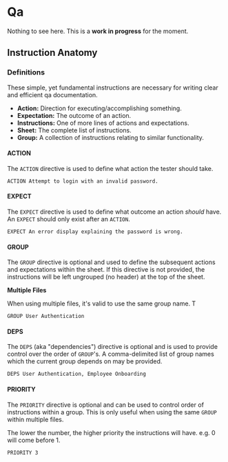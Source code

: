 # Qa

Nothing to see here. This is a **work in progress** for the moment.

## Instruction Anatomy

### Definitions

These simple, yet fundamental instructions are necessary for writing clear and
efficient qa documentation.

* **Action:** Direction for executing/accomplishing something.
* **Expectation:** The outcome of an action.
* **Instructions:** One of more lines of actions and expectations.
* **Sheet:** The complete list of instructions.
* **Group:** A collection of instructions relating to similar functionality.


#### ACTION

The `ACTION` directive is used to define what action the tester should take.

```
ACTION Attempt to login with an invalid password.
```

#### EXPECT

The `EXPECT` directive is used to define what outcome an action *should* have.
An `EXPECT` should only exist after an `ACTION`.

```
EXPECT An error display explaining the password is wrong.
```

#### GROUP

The `GROUP` directive is optional and used to define the subsequent actions and
expectations within the sheet. If this directive is not provided, the
instructions will be left ungrouped (no header) at the top of the sheet.

**Multiple Files**

When using multiple files, it's valid to use the same group name. T

```
GROUP User Authentication
```

#### DEPS

The `DEPS` (aka "dependencies") directive is optional and is used to provide
control over the order of `GROUP`'s. A comma-delimited list of group names which
the current group depends on may be provided.

```
DEPS User Authentication, Employee Onboarding
```

#### PRIORITY

The `PRIORITY` directive is optional and can be used to control order of
instructions within a group. This is only useful when using the same `GROUP`
within multiple files.

The lower the number, the higher priority the instructions will have. e.g. 0
will come before 1.

```
PRIORITY 3
```
